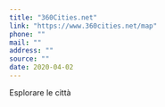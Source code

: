 ```yaml
---
title: "360Cities.net"
link: "https://www.360cities.net/map"
phone: ""
mail: ""
address: ""
source: ""
date: 2020-04-02
---
```


Esplorare le città
